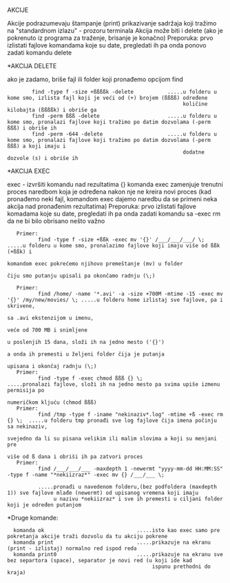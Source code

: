 AKCIJE

Akcije podrazumevaju štampanje (print) prikazivanje sadržaja koji tražimo na "standardnom izlazu" - prozoru terminala
Akcija može biti i delete (ako je pokrenuto iz programa za traženje, brisanje je konačno)
Preporuka: prvo izlistati fajlove komandama koje su date, pregledati ih pa onda ponovo zadati komandu delete


*AKCIJA DELETE

ako je zadamo, briše fajl ili folder koji pronađemo opcijom find

            find -type f -size +ßßßßk -delete           .....u folderu u kome smo, izlista fajl koji je veći od (+) brojem (ßßßß) određene 
                                                             količine kilobajta (ßßßßk) i obriše ga
            find -perm ßßß -delete                      .....u folderu u kome smo, pronalazi fajlove koji tražimo po datim dozvolama (-perm ßßß) i obriše ih
            find -perm -644 -delete                     .....u folderu u kome smo, pronalazi fajlove koji tražimo po datim dozvolama (-perm ßßß) a koji imaju i 
                                                             dodatne dozvole (s) i obriše ih   
                                                             
*AKCIJA EXEC

exec - izvršiti komandu nad rezultatima {}
komanda exec zamenjuje trenutni proces naredbom koja je određena nakon nje
ne kreira novi proces 
(kad pronađemo neki fajl, komandom exec dajemo naredbu da se primeni neka akcija nad pronađenim rezultatima)
Preporuka: prvo izlistati fajlove komadama koje su date, pregledati ih pa onda zadati komandu sa -exec rm da ne bi bilo obrisano nešto važno
            
       Primer:      
              find -type f -size +ßßk -exec mv '{}' /___/___/___/ \;   .....u folderu u kome smo, pronalazimo fajlove koji imaju više od ßßk (+ßßk) i 
                                                                           komandom exec pokrećemo njihovo premeštanje (mv) u folder  
                                                                           čiju smo putanju upisali pa okončamo radnju (\;)         
                                                                        
       Primer:
              find /home/ -name '*.avi' -a -size +700M -mtime -15 -exec mv '{}' /my/new/movies/ \; .....u folderu home izlistaj sve fajlove, pa i skrivene,
                                                                                                        sa .avi ekstenzijom u imenu,                           
                                                                                                        veće od 700 MB i snimljene 
                                                                                                        u poslenjih 15 dana, složi ih na jedno mesto ('{}')
                                                                                                        a onda ih premesti u željeni folder čija je putanja 
                                                                                                        upisana i okončaj radnju (\;)
       Primer:                                                                                           
              find -type f -exec chmod ßßß {} \;                       .....pronalazi fajlove, složi ih na jedno mesto pa svima upiše izmenu permisija po 
                                                                           numeričkom kljuću (chmod ßßß)
       Primer:                                                                                            
              find /tmp -type f -iname "nekinaziv*.log" -mtime +ß -exec rm {} \;  .....u folderu tmp pronađi sve log fajlove čija imena počinju sa nekinaziv,  
                                                                                       svejedno da li su pisana velikim ili malim slovima a koji su menjani pre
                                                                                       više od ß dana i obriši ih pa zatvori proces
       Primer:                                                                         
              find /___/___/___ -maxdepth 1 -newermt "yyyy-mm-dd HH:MM:SS" -type f -name "*nekiizraz*" -exec mv {} /___/___ \;  
              
              .....pronađi u navedenom folderu,(bez podfoldera (maxdepth 1)) sve fajlove mlađe (newermt) od upisanog vremena koji imaju  
                   u nazivu *nekiizraz* i sve ih premesti u ciljani folder koji je određen putanjom
            
 
                                                                                     
*Druge komande: 

      komanda ok                              .....isto kao exec samo pre pokretanja akcije traži dozvolu da tu akciju pokrene
      komanda print                           .....prikazuje na ekranu (print - izlistaj) normalno red ispod reda 
      komanda print0                          .....prikazuje na ekranu sve bez separtora (space), separator je novi red (u koji ide kad          
                                                   ispunu prethodni do kraja)


